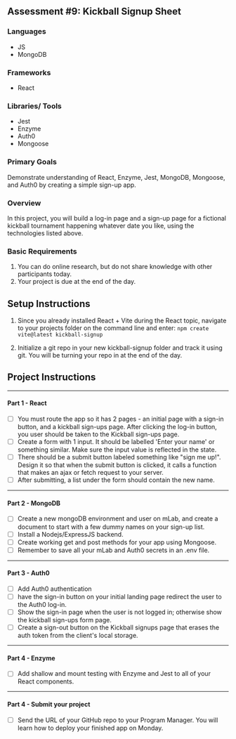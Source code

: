 ## Assessment #9: Kickball Signup Sheet

### Languages

- JS
- MongoDB

### Frameworks

- React

### Libraries/ Tools

- Jest
- Enzyme
- Auth0
- Mongoose

### Primary Goals

Demonstrate understanding of React, Enzyme, Jest, MongoDB, Mongoose, and Auth0 by creating a simple sign-up app.

### Overview

In this project, you will build a log-in page and a sign-up page for a fictional kickball tournament happening whatever date you like, using the technologies listed above.

### Basic Requirements

1. You can do online research, but do not share knowledge with other participants today.
2. Your project is due at the end of the day.

## Setup Instructions

1. Since you already installed React + Vite during the React topic, navigate to your projects folder on the command line and enter:
   `npm create vite@latest kickball-signup`

2. Initialize a git repo in your new kickball-signup folder and track it using git. You will be turning your repo in at the end of the day.

## Project Instructions

---

#### Part 1 - React

- [ ] You must route the app so it has 2 pages - an initial page with a sign-in button, and a kickball sign-ups page. After clicking the log-in button, you user should be taken to the Kickball sign-ups page.
- [ ] Create a form with 1 input. It should be labelled 'Enter your name' or something similar. Make sure the input value is reflected in the state.
- [ ] There should be a submit button labeled something like "sign me up!". Design it so that when the submit button is clicked, it calls a function that makes an ajax or fetch request to your server.
- [ ] After submitting, a list under the form should contain the new name.

---

#### Part 2 - MongoDB

- [ ] Create a new mongoDB environment and user on mLab, and create a document to start with a few dummy names on your sign-up list.
- [ ] Install a Nodejs/ExpressJS backend.
- [ ] Create working get and post methods for your app using Mongoose.
- [ ] Remember to save all your mLab and Auth0 secrets in an .env file.

---

#### Part 3 - Auth0

- [ ] Add Auth0 authentication
- [ ] have the sign-in button on your initial landing page redirect the user to the Auth0 log-in.
- [ ] Show the sign-in page when the user is not logged in; otherwise show the kickball sign-ups form page.
- [ ] Create a sign-out button on the Kickball signups page that erases the auth token from the client's local storage.

---

#### Part 4 - Enzyme

- [ ] Add shallow and mount testing with Enzyme and Jest to all of your React components.

---

#### Part 4 - Submit your project

- [ ] Send the URL of your GitHub repo to your Program Manager. You will learn how to deploy your finished app on Monday.
